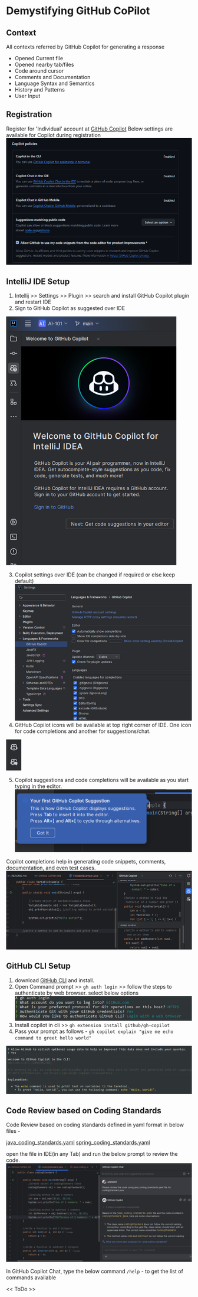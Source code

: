 # Demystifying GitHub CoPilot

## Context
All contexts referred by GitHub Copilot for generating a response
- Opened Current file
- Opened nearby tab/files
- Code around cursor
- Comments and Documentation
- Language Syntax and Semantics
- History and Patterns
- User Input

## Registration
Register for 'Individual' account at [GitHub Copilot](https://copilot.github.com/)
Below settings are available for Copilot during registration
![ScreenShot](/images/copilot-policies.PNG?raw=true)

## IntelliJ IDE Setup
1. Intellij >> Settings >> Plugin >> search and install GitHub Copilot plugin and restart IDE
2. Sign to GitHub Copilot as suggested over IDE

![ScreenShot](/images/copilot-signin.PNG?raw=true)

3. Copilot settings over IDE (can be changed if required or else keep default)
![ScreenShot](/images/copilot-settings-IDE.PNG?raw=true)  
4. GitHub Copilot icons will be available at top right corner of IDE. One icon for code completions and another for suggestions/chat.

![ScreenShot](/images/copilot-icon.PNG?raw=true) 

5. Copilot suggestions and code completions will be available as you start typing in the editor.
![ScreenShot](/images/coplilot-suggestions1.PNG?raw=true) 

Copilot completions help in generating code snippets, comments, documentation, and even test cases.
![ScreenShot](/images/copilot-code-completions.PNG?raw=true)


## GitHub CLI Setup
1. download [GitHub CLI](https://cli.github.com/) and install.
2. Open Command prompt >> `gh auth login` >> follow the steps to authenticate by web browser. select below options
   ![ScreenShot](/images/gh-auth-login.PNG?raw=true)
3. Install copilot in cli >> `gh extension install github/gh-copilot`
4. Pass your prompt as follows - `gh copilot explain "give me echo command to greet hello world"`

![ScreenShot](/images/copilot-CLI-response.PNG?raw=true)

## Code Review based on Coding Standards
Code Review based on coding standards defined in yaml format in below files -

[java_coding_standards.yaml](https://github.com/arijitdeb1/AI-101/blob/main/java_coding_standards.yaml)
[spring_coding_standards.yaml](https://github.com/arijitdeb1/AI-101/blob/main/spring_boot_coding_standards.yaml)

open the file in IDE(in any Tab) and run the below prompt to review the code.
![ScreenShot](/images/coding-standard.PNG?raw=true)


In GitHub Copilot Chat, type the below command 
`/help` - to get the list of commands available

<< ToDo >>






